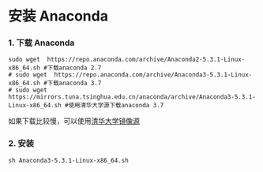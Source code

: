 # 安装 Anaconda 

### 1. 下载 Anaconda 

```shell
sudo wget  https://repo.anaconda.com/archive/Anaconda2-5.3.1-Linux-x86_64.sh #下载anaconda 2.7
# sudo wget  https://repo.anaconda.com/archive/Anaconda3-5.3.1-Linux-x86_64.sh #下载anaconda 3.7
# sudo wget https://mirrors.tuna.tsinghua.edu.cn/anaconda/archive/Anaconda3-5.3.1-Linux-x86_64.sh #使用清华大学源下载anaconda 3.7
```

如果下载比较慢，可以使用[清华大学镜像源](https://mirrors.tuna.tsinghua.edu.cn/anaconda/archive/Anaconda3-5.3.1-Linux-x86_64.sh)

### 2. 安装 

```shell
sh Anaconda3-5.3.1-Linux-x86_64.sh
```